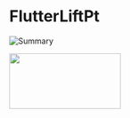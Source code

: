 # FlutterLiftPt

![Summary](https://postfiles.pstatic.net/MjAyMzEyMDdfMzkg/MDAxNzAxOTI4NTU1OTM5.5JD2yMbCSm-_DFeJlaa4yOUQiufBDjrTMwn20aKsl4og.ILKvRqOVOgCec19vfrXvlb-N90hdNJX7ldYA8bx-6K0g.PNG.umm0714/%EC%A0%9C%EB%AA%A9%EC%9D%84-%EC%9E%85%EB%A0%A5%ED%95%B4%EC%A3%BC%EC%84%B8%EC%9A%94_-001_(4).png?type=w966)

<img src="https://postfiles.pstatic.net/MjAyMzEyMDdfMzkg/MDAxNzAxOTI4NTU1OTM5.5JD2yMbCSm-_DFeJlaa4yOUQiufBDjrTMwn20aKsl4og.ILKvRqOVOgCec19vfrXvlb-N90hdNJX7ldYA8bx-6K0g.PNG.umm0714/%EC%A0%9C%EB%AA%A9%EC%9D%84-%EC%9E%85%EB%A0%A5%ED%95%B4%EC%A3%BC%EC%84%B8%EC%9A%94_-001_(4).png?type=w966" width="200" height="100"/>
